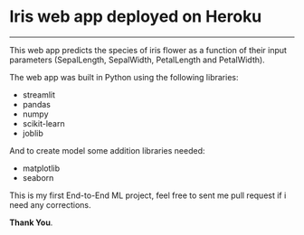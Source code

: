 # Iris web app deployed on Heroku
___

<!-- The deployed web app is live at https://dp-penguins.herokuapp.com/ -->

This web app predicts the species of iris flower as a function of their input parameters (SepalLength, SepalWidth, PetalLength and PetalWidth).

The web app was built in Python using the following libraries:
* streamlit
* pandas
* numpy
* scikit-learn
* joblib
  
And to create model some addition libraries needed:
* matplotlib
* seaborn

This is my first End-to-End ML project, feel free to sent me pull request if i need any corrections.

**Thank You**.